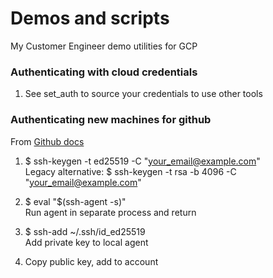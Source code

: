 # Demos and scripts
My Customer Engineer demo utilities for GCP

### Authenticating with cloud credentials

1) See set_auth to source your credentials to use other tools

### Authenticating new machines for github
From [Github docs](https://docs.github.com/en/github/authenticating-to-github/generating-a-new-ssh-key-and-adding-it-to-the-ssh-agent)

1) $ ssh-keygen -t ed25519 -C "your_email@example.com"  
Legacy alternative: $ ssh-keygen -t rsa -b 4096 -C "your_email@example.com"

2) $ eval "$(ssh-agent -s)"  
Run agent in separate process and return

3) $ ssh-add ~/.ssh/id_ed25519  
Add private key to local agent

4) Copy public key, add to account
